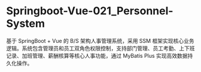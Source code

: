 # Springboot-Vue-021_Personnel-System
基于 SpringBoot + Vue 的 B/S 架构人事管理系统，采用 SSM 框架实现核心业务逻辑。系统包含管理员和员工双角色权限控制，支持部门管理、员工考勤、上下班记录、加班管理、薪酬核算等核心人事功能，通过 MyBatis Plus 实现高效数据持久化操作。
